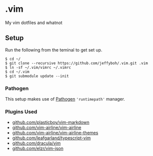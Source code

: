 .vim
====
My vim dotfiles and whatnot

## Setup
 
Run the following from the teminal to get set up.

```console
$ cd ~/
$ git clone --recursive https://github.com/jeffyboh/.vim.git .vim
$ ln -sf ~/.vim/vimrc ~/.vimrc
$ cd ~/.vim
$ git submodule update --init
```
### Pathogen
This setup makes use of [Pathogen](https://github.com/tpope/vim-pathogen) `'runtimepath'` manager.

### Plugins Used

* [github.com/plasticboy/vim-markdown](https://github.com/plasticboy/vim-markdown.git)
* [github.com/vim-airline/vim-airline](https://github.com/vim-airline/vim-airline.git)
* [github.com/vim-airline/vim-airline-themes](https://github.com/vim-airline/vim-airline-themes.git)
* [github.com/leafgarland/typescript-vim](https://github.com/leafgarland/typescript-vim.git)
* [github.com/dracula/vim](https://github.com/dracula/vim.git)
* [github.com/elzr/vim-json](https://github.com/elzr/vim-json.git)

